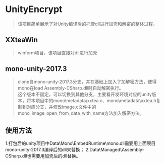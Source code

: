 # UnityEncrypt
>该项目简单展示了对Unity编译后的托管dll进行加壳和解密的整体过程。
## XXteaWin
>winform项目，该项目直接对dll进行加壳

## mono-unity-2017.3
>clone自mono-unity-2017.3分支，并在基础上加入了加解密方法，使得mono在load Assembly-CSharp.dll时自动解密执行。  
>这个版本不固定，可以切换到其他分支，主要看开发环境对应的unity版本，将本项目中的mono\metadata\xxtea.c、mono\metadata\xxtea.h复制到对应分支，并修改image.c文件中的mono_image_open_from_data_with_name方法加入解密方法。

## 使用方法
1.打包后的unity项目中Data\Mono\EmbedRuntime\mono.dll需要用上面项目mono-unity-2017.3编译后的dll来替换；
2.Data\Managed\Assembly-CSharp.dll也需要用加壳后的dll替换。

